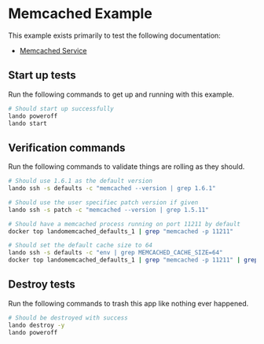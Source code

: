 Memcached Example
=================

This example exists primarily to test the following documentation:

* [Memcached Service](https://docs.devwithlando.io/tutorials/memcached.html)

Start up tests
--------------

Run the following commands to get up and running with this example.

```bash
# Should start up successfully
lando poweroff
lando start
```

Verification commands
---------------------

Run the following commands to validate things are rolling as they should.

```bash
# Should use 1.6.1 as the default version
lando ssh -s defaults -c "memcached --version | grep 1.6.1"

# Should use the user specifiec patch version if given
lando ssh -s patch -c "memcached --version | grep 1.5.11"

# Should have a memcached process running on port 11211 by default
docker top landomemcached_defaults_1 | grep "memcached -p 11211"

# Should set the default cache size to 64
lando ssh -s defaults -c "env | grep MEMCACHED_CACHE_SIZE=64"
docker top landomemcached_defaults_1 | grep "memcached -p 11211" | grep "64"
```

Destroy tests
-------------

Run the following commands to trash this app like nothing ever happened.

```bash
# Should be destroyed with success
lando destroy -y
lando poweroff
```
